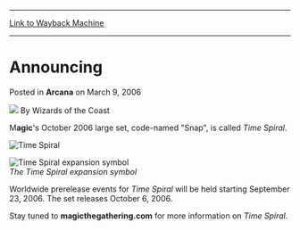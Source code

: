 
---
[Link to Wayback Machine](https://web.archive.org/web/20220702211130/https://magic.wizards.com/en/articles/archive/arcana/announcing-2006-03-09)

[_metadata_:author]:- "Wizards of the Coast"
[_metadata_:description]:- "Magic's October 2006 large set, code-named `Snap`, is called Time Spiral.The Time Spiral expansion symbolWorldwide prerelease events for Time Spiral will be held starting September 23, 2006. The set releases October 6, 2006.Stay tuned to magicthegathering.com for more information on Time Spiral."
[_metadata_:generator]:- "Drupal 7 (http://drupal.org)"
[_metadata_:node]:- "702811"
[_metadata_:publish_date]:- "2006-03-09"
[_metadata_:source]:- "div-main-content"
[_metadata_:title]:- "Announcing"
[_metadata_:wayback_capture_timestamp]:- "2022-07-02 21:11:30"
[_metadata_:wayback_raw_url]:- "https://web.archive.org/web/20220702211130id_/https://magic.wizards.com/en/articles/archive/arcana/announcing-2006-03-09"
[_metadata_:wayback_url]:- "https://magic.wizards.com/en/articles/archive/arcana/announcing-2006-03-09"
---


Announcing
==========



 Posted in **Arcana**
 on March 9, 2006 






![](https://media.magic.wizards.com/styles/auth_small/public/images/person/wizards_author.jpg)
By Wizards of the Coast











M**agic**'s October 2006 large set, code-named "Snap", is called *Time Spiral*.

![Time Spiral](https://media.magic.wizards.com/image_legacy_migration/magic/images/mtgcom/arcana1000/1031_tsplogo.jpg)

![Time Spiral expansion symbol](https://media.magic.wizards.com/image_legacy_migration/magic/images/mtgcom/arcana1000/1031_tspexpsym.jpg)  
*The Time Spiral expansion symbol*

Worldwide prerelease events for *Time Spiral* will be held starting September 23, 2006. The set releases October 6, 2006.

Stay tuned to **magicthegathering.com** for more information on *Time Spiral*.







